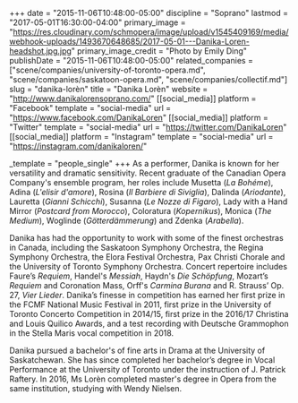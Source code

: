 +++
date = "2015-11-06T10:48:00-05:00"
discipline = "Soprano"
lastmod = "2017-05-01T16:30:00-04:00"
primary_image = "https://res.cloudinary.com/schmopera/image/upload/v1545409169/media/webhook-uploads/1493670648685/2017-05-01---Danika-Loren-headshot.jpg.jpg"
primary_image_credit = "Photo by Emily Ding"
publishDate = "2015-11-06T10:48:00-05:00"
related_companies = ["scene/companies/university-of-toronto-opera.md", "scene/companies/saskatoon-opera.md", "scene/companies/collectif.md"]
slug = "danika-lorèn"
title = "Danika Lorèn"
website = "http://www.danikalorensoprano.com/"
[[social_media]]
platform = "Facebook"
template = "social-media"
url = "https://www.facebook.com/DanikaLoren"
[[social_media]]
platform = "Twitter"
template = "social-media"
url = "https://twitter.com/DanikaLoren"
[[social_media]]
platform = "Instagram"
template = "social-media"
url = "https://instagram.com/danikaloren/"

_template = "people_single"
+++
As a performer, Danika is known for her versatility and dramatic sensitivity. Recent graduate of the Canadian Opera Company's ensemble program, her roles include Musetta (_La Bohéme_), Adina (_L'elisir d'amore_), Rosina (_Il Barbiere di Siviglia_), Dalinda (_Ariodante_), Lauretta (_Gianni Schicchi_), Susanna (_Le Nozze di Figaro_), Lady with a Hand Mirror (_Postcard from Morocco_), Coloratura (_Kopernikus_), Monica (_The Medium_), Woglinde (_Götterdämmerung_) and Zdenka (_Arabella_). 

​Danika has had the opportunity to work with some of the finest orchestras in Canada, including the Saskatoon Symphony Orchestra, the Regina Symphony Orchestra, the Elora Festival Orchestra, Pax Christi Chorale and the University of Toronto Symphony Orchestra. Concert repertoire includes Faure’s _Requiem_, Handel's _Messiah_, Haydn's _Die Schöpfung_, Mozart’s _Requiem_ and Coronation Mass, Orff's _Carmina Burana_ and R. Strauss’ Op. 27, _Vier Lieder_. Danika’s finesse in competition has earned her first prize in the FCMF National Music Festival in 2011, first prize in the University of Toronto Concerto Competition in 2014/15, first prize in the 2016/17 Christina and Louis Quilico Awards, and a test recording with Deutsche Grammophon in the Stella Maris vocal competition in 2018.

​Danika pursued a bachelor's of fine arts in Drama at the University of Saskatchewan. She has since completed her bachelor’s degree in Vocal Performance at the University of Toronto under the instruction of J. Patrick Raftery. In 2016, Ms Lorèn completed master's degree in Opera from the same institution, studying with Wendy Nielsen.